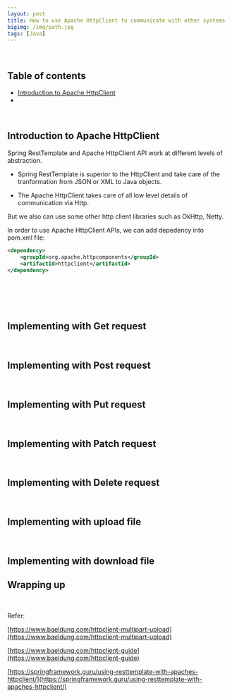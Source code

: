 ```yaml
---
layout: post
title: How to use Apache HttpClient to communicate with other systems
bigimg: /img/path.jpg
tags: [Java]
---
```




<br>

## Table of contents
- [Introduction to Apache HttpClient](#introduction-to-apache-httpclient)
- []()



<br>

## Introduction to Apache HttpClient

Spring RestTemplate and Apache HttpClient API work at different levels of abstraction.
- Spring RestTemplate is superior to the HttpClient and take care of the tranformation from JSON or XML to Java objects.

- The Apache HttpClient takes care of all low level details of communication via Http.

But we also can use some other http client libraries such as OkHttp, Netty.

In order to use Apache HttpClient APIs, we can add depedency into pom.xml file:

```xml
<dependency>
    <groupId>org.apache.httpcomponents</groupId>
    <artifactId>httpclient</artifactId>
</dependency>
```

<br>

## 





<br>

## Implementing with Get request






<br>

## Implementing with Post request





<br>

## Implementing with Put request




<br>

## Implementing with Patch request



<br>

## Implementing with Delete request




<br>

## Implementing with upload file




<br>

## Implementing with download file

## Wrapping up







<br>

Refer:

[https://www.baeldung.com/httpclient-multipart-upload](https://www.baeldung.com/httpclient-multipart-upload)

[https://www.baeldung.com/httpclient-guide](https://www.baeldung.com/httpclient-guide)

[https://springframework.guru/using-resttemplate-with-apaches-httpclient/](https://springframework.guru/using-resttemplate-with-apaches-httpclient/)